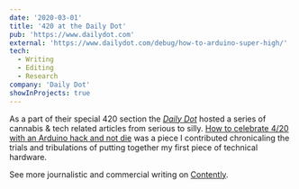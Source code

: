 ```yaml
---
date: '2020-03-01'
title: '420 at the Daily Dot'
pub: 'https://www.dailydot.com'
external: 'https://www.dailydot.com/debug/how-to-arduino-super-high/'
tech:
  - Writing
  - Editing
  - Research
company: 'Daily Dot'
showInProjects: true
---
```


As a part of their special 420 section the [*Daily Dot*](https://www.dailydot.com/) hosted a series of cannabis & tech related articles from serious to silly. [How to celebrate 4/20 with an Arduino hack and not die](https://www.dailydot.com/debug/how-to-arduino-super-high/) was a piece I contributed chronicaling the trials and tribulations of putting together my first piece of technical hardware.

See more journalistic and commercial writing on [Contently](https://alleyhector.contently.com/).

